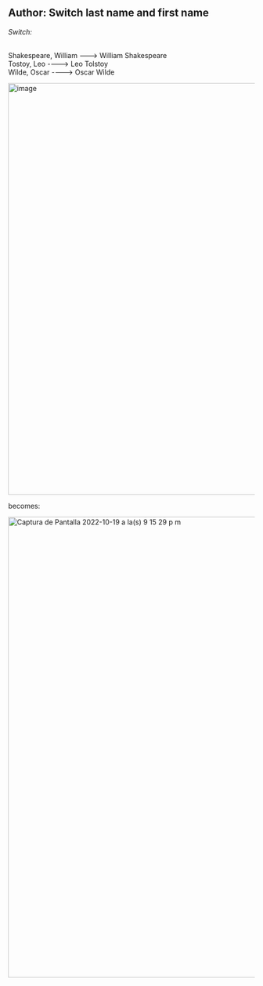 ## **Author: Switch last name and first name**

_Switch:_

<br> Shakespeare, William ---> William Shakespeare
<br> Tostoy, Leo ----> Leo Tolstoy
<br> Wilde, Oscar ----> Oscar Wilde

<img width="839" alt="image" src="https://user-images.githubusercontent.com/100229664/196847758-f36cbe92-f91a-4dd2-a11b-7a4828e30c48.png">

becomes:

<img width="939" alt="Captura de Pantalla 2022-10-19 a la(s) 9 15 29 p m" src="https://user-images.githubusercontent.com/100229664/196847864-ef74450d-fd58-411c-909b-90f272511cec.png">
